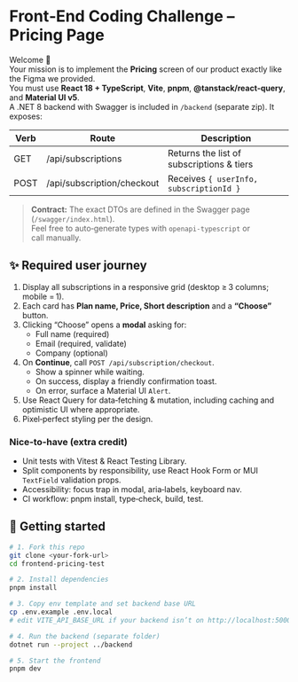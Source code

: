# Front‑End Coding Challenge – Pricing Page

Welcome 👋  
Your mission is to implement the **Pricing** screen of our product exactly like the Figma we provided.  
You must use **React 18 + TypeScript**, **Vite**, **pnpm**, **@tanstack/react‑query**, and **Material UI v5**.  
A .NET 8 backend with Swagger is included in `/backend` (separate zip). It exposes:

| Verb | Route                      | Description                               |
|------|--------------------------- |-------------------------------------------|
| GET  | /api/subscriptions         | Returns the list of subscriptions & tiers |
| POST | /api/subscription/checkout | Receives `{ userInfo, subscriptionId }`   |

> **Contract:** The exact DTOs are defined in the Swagger page (`/swagger/index.html`).  
> Feel free to auto‑generate types with `openapi-typescript` or call manually.

## ✨  Required user journey

1. Display all subscriptions in a responsive grid (desktop ≥ 3 columns; mobile = 1).
2. Each card has **Plan name, Price, Short description** and a **“Choose”** button.
3. Clicking “Choose” opens a **modal** asking for:
   - Full name (required)  
   - Email (required, validate)  
   - Company (optional)
4. On **Continue**, call `POST /api/subscription/checkout`.
   - Show a spinner while waiting.
   - On success, display a friendly confirmation toast.
   - On error, surface a Material UI `Alert`.
5. Use React Query for data‑fetching & mutation, including caching and optimistic UI where appropriate.
6. Pixel‑perfect styling per the design.

### Nice‑to‑have (extra credit)

* Unit tests with Vitest & React Testing Library.  
* Split components by responsibility, use React Hook Form or MUI `TextField` validation props.  
* Accessibility: focus trap in modal, aria‑labels, keyboard nav.  
* CI workflow: pnpm install, type‑check, build, test.

## 🔧  Getting started

```bash
# 1. Fork this repo
git clone <your‑fork‑url>
cd frontend-pricing-test

# 2. Install dependencies
pnpm install

# 3. Copy env template and set backend base URL
cp .env.example .env.local
# edit VITE_API_BASE_URL if your backend isn’t on http://localhost:5000

# 4. Run the backend (separate folder)
dotnet run --project ../backend

# 5. Start the frontend
pnpm dev